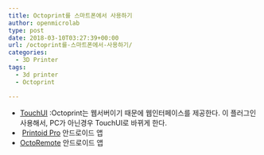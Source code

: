 ```yaml
---
title: Octoprint를 스마트폰에서 사용하기
author: openmicrolab
type: post
date: 2018-03-10T03:27:39+00:00
url: /octoprint를-스마트폰에서-사용하기/
categories:
  - 3D Printer
tags:
  - 3d printer
  - Octoprint

---
```

  * <a href="https://plugins.octoprint.org/plugins/touchui/" target="_blank" rel="noopener noreferrer">TouchUI</a> :Octoprint는 웹서버이기 때문에 웹인터페이스를 제공한다. 이 플러그인 사용해서, PC가 아닌경우 TouchUI로 바뀌게 한다.
  *  <a href="https://play.google.com/store/apps/details?id=fr.yochi76.printoid.phones.pro" target="_blank" rel="noopener noreferrer">Printoid Pro</a> 안드로이드 앱
  * <a href="https://play.google.com/store/apps/details?id=com.kabacon.octoremote" target="_blank" rel="noopener noreferrer">OctoRemote</a> 안드로이드 앱